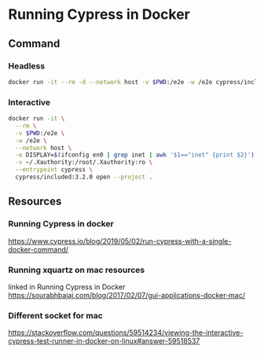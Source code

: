 # Running Cypress in Docker 

## Command

### Headless
```bash
docker run -it --rm -d --network host -v $PWD:/e2e -w /e2e cypress/included:3.2.0
```

### Interactive
```bash
docker run -it \
  --rm \
  -v $PWD:/e2e \
  -w /e2e \
  --network host \
  -e DISPLAY=$(ifconfig en0 | grep inet | awk '$1=="inet" {print $2}'):0 \
  -v ~/.Xauthority:/root/.Xauthority:ro \
  --entrypoint cypress \
  cypress/included:3.2.0 open --project .
  ```

## Resources

### Running Cypress in docker
https://www.cypress.io/blog/2019/05/02/run-cypress-with-a-single-docker-command/

### Running xquartz on mac resources
linked in Running Cypress in Docker
https://sourabhbajaj.com/blog/2017/02/07/gui-applications-docker-mac/

### Different socket for mac
https://stackoverflow.com/questions/59514234/viewing-the-interactive-cypress-test-runner-in-docker-on-linux#answer-59518537

